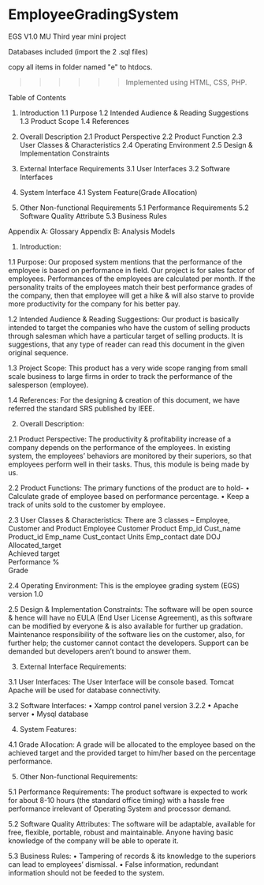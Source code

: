 # EmployeeGradingSystem
EGS V1.0
MU Third year mini project
>>>>>> 
Databases included (import the 2 .sql files)
>>>>>>>>
copy all items in folder named "e" to htdocs.

>>>>>> Implemented using HTML, CSS, PHP.

Table of Contents
1.	Introduction
1.1	Purpose
1.2	Intended Audience & Reading Suggestions
1.3	Product Scope
1.4	References

2.	Overall Description
2.1	Product Perspective
2.2	Product Function
2.3	User Classes & Characteristics
2.4	Operating Environment
2.5	Design & Implementation Constraints

3.	External  Interface Requirements
3.1	User Interfaces
3.2	Software Interfaces

4.	System Interface
4.1	System Feature(Grade Allocation)

5.	Other Non-functional Requirements
5.1	Performance Requirements
5.2	Software Quality Attribute
5.3	Business Rules

Appendix A: Glossary
Appendix B: Analysis Models


1.	Introduction:

1.1	Purpose:
       Our proposed system mentions that the performance of the employee is based on performance in field.  Our project is for sales factor of employees.  Performances of the employees are calculated per month.  If the personality traits of the employees match their best performance grades of the company, then that employee will get a hike & will also starve to provide more productivity for the company for his better pay.

1.2	Intended Audience & Reading Suggestions:
       Our product is basically intended to target the companies who have the custom of selling products through salesman which have a particular target of selling products.  It is suggestions, that any type of reader can read this document in the given original sequence.

1.3	Project Scope:
      This product has a very wide scope ranging from small scale business to large firms in order to track the performance of the salesperson (employee).

1.4	References:
                              For the designing & creation of this document, we have referred the standard SRS published by IEEE.


2.	Overall Description:

2.1	Product Perspective:
        The productivity & profitability increase of a company depends on the performance of the employees.  In existing system, the employees’ behaviors are monitored by their superiors, so that employees perform well in their tasks.  Thus, this module is being made by us.

2.2	Product Functions:
        The primary functions of the product are to hold-
•	Calculate grade of employee based on performance percentage.
•	Keep a track of units sold to the customer by employee.

2.3	User Classes & Characteristics:
  There are 3 classes – Employee, Customer and Product
      Employee	Customer	Product
      Emp_id	Cust_name	Product_id
      Emp_name	Cust_contact	Units
      Emp_contact		date
      DOJ		
      Allocated_target		
      Achieved target		
      Performance %		
      Grade
      
2.4	Operating Environment:
       This is the employee grading system (EGS) version 1.0 

2.5	Design  & Implementation Constraints:
       The software will be open source & hence will have no EULA (End User License Agreement), as this software can be modified by everyone & is also available for further up gradation.  Maintenance responsibility of the software lies on the customer, also, for further help; the customer cannot contact the developers.  Support can be demanded but developers aren’t bound to answer them.  

3.	External Interface Requirements:

3.1	User Interfaces:
      The User Interface will be console based.  Tomcat Apache will be used for database connectivity.

3.2	Software Interfaces:
•	Xampp control panel version 3.2.2
•	Apache server
•	Mysql database

4.	System Features:

4.1	Grade Allocation:
          A grade will be allocated to the employee based on the achieved target and the provided target to him/her based on the percentage performance.


5.	Other Non-functional Requirements:

5.1	Performance Requirements:
              The product software is expected to work for about 8-10 hours (the standard office timing) with a hassle free performance irrelevant of Operating System and processor demand.

5.2	Software Quality Attributes:
              The software will be adaptable, available for free, flexible, portable, robust and maintainable.  Anyone having basic knowledge of the company will be able to operate it.

5.3	Business Rules:
•	Tampering of records & its knowledge to the superiors can lead to employees’ dismissal.
•	False information, redundant information should not be feeded to the system.
